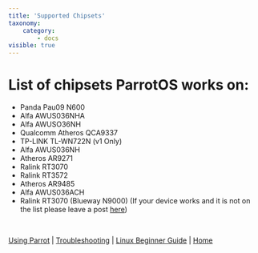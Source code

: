 ```yaml
---
title: 'Supported Chipsets'
taxonomy:
    category:
        - docs
visible: true
---
```

# List of chipsets ParrotOS works on:

- Panda Pau09 N600
- Alfa AWUS036NHA
- Alfa AWUSO36NH
- Qualcomm Atheros QCA9337  
- TP-LINK TL-WN722N (v1 Only) 
- Alfa AWUS036NH
- Atheros AR9271
- Ralink RT3070
- Ralink RT3572
- Atheros AR9485
- Alfa AWUS036ACH  
- Ralink RT3070 (Blueway N9000)
(If your device works and it is not on the list please leave a post [here](https://community.parrotsec.org/))


&nbsp;

[Using Parrot](https://www.parrotsec.org/docs/info/start/) | [Troubleshooting](https://www.parrotsec.org/docs/trbl/start/) | [Linux Beginner Guide](https://www.parrotsec.org/docs/library/lbg-basics/) | [Home](https://www.parrotsec.org/docs/)
